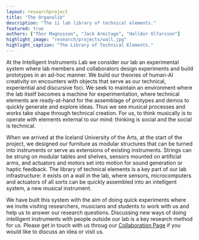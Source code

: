 ```yaml
---
layout: researchproject
title: "The Organolib"
description: "The ii lab library of technical elements."
featured: true
authors: ["Thor Magnusson", "Jack Armitage", "Halldor Ulfarsson"]
highlight_image: "research/projects/wall.jpg"
highlight_caption: "The Library of Technical Elements."
---
```


<script>
  import CaptionedImage from "../../components/Images/CaptionedImage.svelte"
</script>

At the Intelligent Instruments Lab we consider our lab an experimental system where lab members and collaborators design experiments and build prototypes in an ad-hoc manner. We build our theories of human-AI creativity on encounters with objects that serve as our technical, experiential and discursive foci. We seek to maintain an environment where the lab itself becomes a machine for experimentation, where technical elements are ready-at-hand for the assemblage of protypes and demos to quickly generate and explore ideas. Thus we see musical processes and works take shape through technical creation. For us, to think musically is to operate with elements external to our mind: thinking is social and the social is technical. 

When we arrived at the Iceland University of the Arts, at the start of the project, we designed our furniture as modular structures that can be turned into instruments or serve as extensions of existing instruments. Strings can be strung on modular tables and shelves, sensors mounted on artificial arms, and actuators and motors set into motion for sound generation or haptic feedback. The library of technical elements is a key part of our lab infrastructure: it exists on a wall in the lab, where sensors, microcomputers and actuators of all sorts can be quickly assembled into an intelligent system, a new musical instrument. 

We have built this system with the aim of doing quick experiments where we invite visiting researchers, musicians and students to work with us and help us to answer our research questions. Discussing new ways of doing intelligent instruments with people outside our lab is a key research method for us. Please get in touch with us throug our <a href="/collaborate"> Collaboration Page</a> if you would like to discuss an idea or visit us.


<CaptionedImage
  src="research/projects/wall2.jpg"
  alt="A picture of the Organolib with the library of technical elements"
  caption="The library of technical elements."/>
